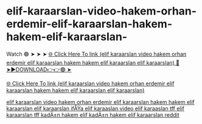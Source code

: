 # elif-karaarslan-video-hakem-orhan-erdemir-elif-karaarslan-hakem-hakem-elif-karaarslan-

Watch 🟢 ➤ ➤ ➤ <a href="https://nexula.cfd/dgsdeet"> 🌐 Click Here To link (elif karaarslan video hakem orhan erdemir elif karaarslan hakem hakem elif karaarslan elif karaarslan) 
🔴 ➤►DOWNLOAD👉👉🟢 ➤

<a href="https://nexula.cfd/dgsdeet"> 🌐 Click Here To link (elif karaarslan video hakem orhan erdemir elif karaarslan hakem hakem elif karaarslan elif karaarslan)

elif karaarslan video hakem orhan erdemir elif karaarslan hakem hakem elif karaarslan elif karaarslan ifÅŸa elif karaaslan video elif karaaslan tff elif karaarslan tff kadÄ±n hakem elif kadÄ±n hakem elif karaarslan reddit
